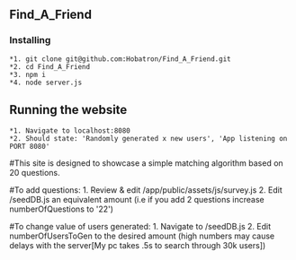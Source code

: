 ## Find_A_Friend

### Installing
    *1. git clone git@github.com:Hobatron/Find_A_Friend.git
    *2. cd Find_A_Friend
    *3. npm i
    *4. node server.js
## Running the website
    *1. Navigate to localhost:8080
    *2. Should state: 'Randomly generated x new users', 'App listening on PORT 8080'

#This site is designed to showcase a simple matching algorithm based on 20 questions.

#To add questions:
    1. Review & edit /app/public/assets/js/survey.js
    2. Edit /seedDB.js an equivalent amount (i.e if you add 2 questions increase numberOfQuestions to '22')

#To change value of users generated:
    1. Navigate to /seedDB.js
    2. Edit numberOfUsersToGen to the desired amount (high numbers may cause delays with the server[My pc takes .5s to search through 30k users])

